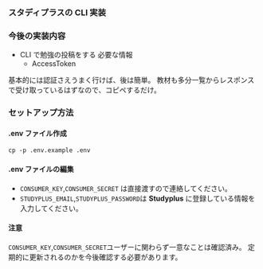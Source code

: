 ### スタディプラスの CLI 実装

### 今後の実装内容

- CLI で勉強の投稿をする
  必要な情報
  - AccessToken

基本的には認証さえうまく行けば、後は簡単。
教材も多分一覧からレスポンスで受け取っているはずなので、コピペするだけ。

### セットアップ方法

#### .env ファイル作成

```
cp -p .env.example .env
```

#### .env ファイルの編集

- `CONSUMER_KEY`,`CONSUMER_SECRET` は直接渡すので連絡してください。
- `STUDYPLUS_EMAIL`,`STUDYPLUS_PASSWORD`は **Studyplus** に登録している情報を入力してください。

#### 注意

`CONSUMER_KEY`,`CONSUMER_SECRET`ユーザーに関わらず一意なことは確認済み。
定期的に更新されるのかを今後確認する必要があります。
